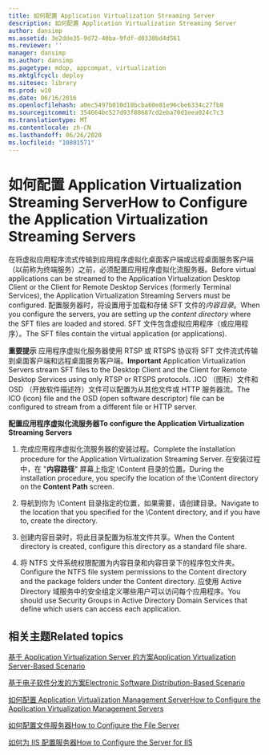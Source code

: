 ```yaml
---
title: 如何配置 Application Virtualization Streaming Server
description: 如何配置 Application Virtualization Streaming Server
author: dansimp
ms.assetid: 3e2dde35-9d72-40ba-9fdf-d0338bd4d561
ms.reviewer: ''
manager: dansimp
ms.author: dansimp
ms.pagetype: mdop, appcompat, virtualization
ms.mktglfcycl: deploy
ms.sitesec: library
ms.prod: w10
ms.date: 06/16/2016
ms.openlocfilehash: a0ec5497b010d18bcba60e81e96cbe6334c27fb8
ms.sourcegitcommit: 354664bc527d93f80687cd2eba70d1eea024c7c3
ms.translationtype: MT
ms.contentlocale: zh-CN
ms.lasthandoff: 06/26/2020
ms.locfileid: "10801571"
---
```

# <span data-ttu-id="b66b1-103">如何配置 Application Virtualization Streaming Server</span><span class="sxs-lookup"><span data-stu-id="b66b1-103">How to Configure the Application Virtualization Streaming Servers</span></span>


<span data-ttu-id="b66b1-104">在将虚拟应用程序流式传输到应用程序虚拟化桌面客户端或远程桌面服务客户端（以前称为终端服务）之前，必须配置应用程序虚拟化流服务器。</span><span class="sxs-lookup"><span data-stu-id="b66b1-104">Before virtual applications can be streamed to the Application Virtualization Desktop Client or the Client for Remote Desktop Services (formerly Terminal Services), the Application Virtualization Streaming Servers must be configured.</span></span> <span data-ttu-id="b66b1-105">配置服务器时，将设置用于加载和存储 SFT 文件的*内容目录*。</span><span class="sxs-lookup"><span data-stu-id="b66b1-105">When you configure the servers, you are setting up the *content directory* where the SFT files are loaded and stored.</span></span> <span data-ttu-id="b66b1-106">SFT 文件包含虚拟应用程序（或应用程序）。</span><span class="sxs-lookup"><span data-stu-id="b66b1-106">The SFT files contain the virtual application (or applications).</span></span>

<span data-ttu-id="b66b1-107">**重要提示** 应用程序虚拟化服务器使用 RTSP 或 RTSPS 协议将 SFT 文件流式传输到桌面客户端和远程桌面服务客户端。</span><span class="sxs-lookup"><span data-stu-id="b66b1-107">**Important** Application Virtualization Servers stream SFT files to the Desktop Client and the Client for Remote Desktop Services using only RTSP or RTSPS protocols.</span></span> <span data-ttu-id="b66b1-108">.ICO （图标）文件和 OSD （开放软件描述符）文件可以配置为从其他文件或 HTTP 服务器流。</span><span class="sxs-lookup"><span data-stu-id="b66b1-108">The ICO (icon) file and the OSD (open software descriptor) file can be configured to stream from a different file or HTTP server.</span></span>

 

**<span data-ttu-id="b66b1-109">配置应用程序虚拟化流服务器</span><span class="sxs-lookup"><span data-stu-id="b66b1-109">To configure the Application Virtualization Streaming Servers</span></span>**

1.  <span data-ttu-id="b66b1-110">完成应用程序虚拟化流服务器的安装过程。</span><span class="sxs-lookup"><span data-stu-id="b66b1-110">Complete the installation procedure for the Application Virtualization Streaming Server.</span></span> <span data-ttu-id="b66b1-111">在安装过程中，在 "**内容路径**" 屏幕上指定 \\Content 目录的位置。</span><span class="sxs-lookup"><span data-stu-id="b66b1-111">During the installation procedure, you specify the location of the \\Content directory on the **Content Path** screen.</span></span>

2.  <span data-ttu-id="b66b1-112">导航到你为 \\Content 目录指定的位置，如果需要，请创建目录。</span><span class="sxs-lookup"><span data-stu-id="b66b1-112">Navigate to the location that you specified for the \\Content directory, and if you have to, create the directory.</span></span>

3.  <span data-ttu-id="b66b1-113">创建内容目录时，将此目录配置为标准文件共享。</span><span class="sxs-lookup"><span data-stu-id="b66b1-113">When the Content directory is created, configure this directory as a standard file share.</span></span>

4.  <span data-ttu-id="b66b1-114">将 NTFS 文件系统权限配置为内容目录和内容目录下的程序包文件夹。</span><span class="sxs-lookup"><span data-stu-id="b66b1-114">Configure the NTFS file system permissions to the Content directory and the package folders under the Content directory.</span></span> <span data-ttu-id="b66b1-115">应使用 Active Directory 域服务中的安全组定义哪些用户可以访问每个应用程序。</span><span class="sxs-lookup"><span data-stu-id="b66b1-115">You should use Security Groups in Active Directory Domain Services that define which users can access each application.</span></span>

## <span data-ttu-id="b66b1-116">相关主题</span><span class="sxs-lookup"><span data-stu-id="b66b1-116">Related topics</span></span>


[<span data-ttu-id="b66b1-117">基于 Application Virtualization Server 的方案</span><span class="sxs-lookup"><span data-stu-id="b66b1-117">Application Virtualization Server-Based Scenario</span></span>](application-virtualization-server-based-scenario.md)

[<span data-ttu-id="b66b1-118">基于电子软件分发的方案</span><span class="sxs-lookup"><span data-stu-id="b66b1-118">Electronic Software Distribution-Based Scenario</span></span>](electronic-software-distribution-based-scenario.md)

[<span data-ttu-id="b66b1-119">如何配置 Application Virtualization Management Server</span><span class="sxs-lookup"><span data-stu-id="b66b1-119">How to Configure the Application Virtualization Management Servers</span></span>](how-to-configure-the-application-virtualization-management-servers.md)

[<span data-ttu-id="b66b1-120">如何配置文件服务器</span><span class="sxs-lookup"><span data-stu-id="b66b1-120">How to Configure the File Server</span></span>](how-to-configure-the-file-server.md)

[<span data-ttu-id="b66b1-121">如何为 IIS 配置服务器</span><span class="sxs-lookup"><span data-stu-id="b66b1-121">How to Configure the Server for IIS</span></span>](how-to-configure-the-server-for-iis.md)

 

 





